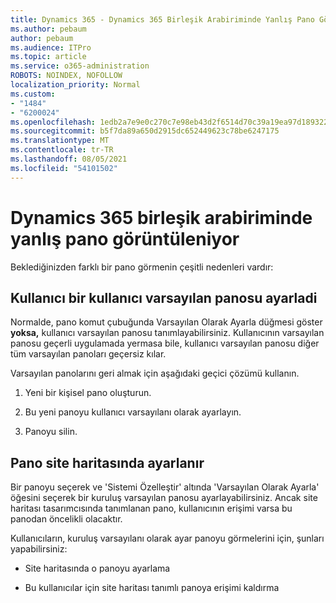 ```yaml
---
title: Dynamics 365 - Dynamics 365 Birleşik Arabiriminde Yanlış Pano Gösterileri
ms.author: pebaum
author: pebaum
ms.audience: ITPro
ms.topic: article
ms.service: o365-administration
ROBOTS: NOINDEX, NOFOLLOW
localization_priority: Normal
ms.custom:
- "1484"
- "6200024"
ms.openlocfilehash: 1edb2a7e9e0c270c7e98eb43d2f6514d70c39a19ea97d189322ca387b6842a18
ms.sourcegitcommit: b5f7da89a650d2915dc652449623c78be6247175
ms.translationtype: MT
ms.contentlocale: tr-TR
ms.lasthandoff: 08/05/2021
ms.locfileid: "54101502"
---
```

# <a name="wrong-dashboard-shows-in-dynamics-365-unified-interface"></a>Dynamics 365 birleşik arabiriminde yanlış pano görüntüleniyor

Beklediğinizden farklı bir pano görmenin çeşitli nedenleri vardır:

## <a name="the-user-has-set-a-user-default-dashboard"></a>Kullanıcı bir kullanıcı varsayılan panosu ayarladi 

Normalde, pano komut çubuğunda Varsayılan Olarak Ayarla düğmesi göster **yoksa,** kullanıcı varsayılan panosu tanımlayabilirsiniz. Kullanıcının varsayılan panosu geçerli uygulamada yermasa bile, kullanıcı varsayılan panosu diğer tüm varsayılan panoları geçersiz kılar.

Varsayılan panolarını geri almak için aşağıdaki geçici çözümü kullanın.

1. Yeni bir kişisel pano oluşturun.

2. Bu yeni panoyu kullanıcı varsayılanı olarak ayarlayın.

3. Panoyu silin.

## <a name="the-dashboard-is-set-in-the-sitemap"></a>Pano site haritasında ayarlanır

Bir panoyu seçerek ve 'Sistemi Özelleştir' altında 'Varsayılan Olarak Ayarla' öğesini seçerek bir kuruluş varsayılan panosu ayarlayabilirsiniz. Ancak site haritası tasarımcısında tanımlanan pano, kullanıcının erişimi varsa bu panodan öncelikli olacaktır.

Kullanıcıların, kuruluş varsayılanı olarak ayar panoyu görmelerini için, şunları yapabilirsiniz:

* Site haritasında o panoyu ayarlama

* Bu kullanıcılar için site haritası tanımlı panoya erişimi kaldırma
